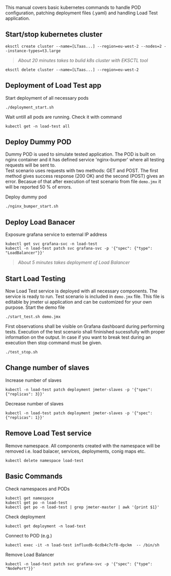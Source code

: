 
This manual covers basic kubernetes commands to handle POD configuration, patching deployment files (.yaml) 
and handling Load Test application.

## Start/stop kubernetes cluster
```
eksctl create cluster --name=[LTaas...] --region=eu-west-2 --nodes=2 --instance-types=t3.large
```
> *About 20 minutes takes to bulid k8s cluster with EKSCTL tool* 

```
eksctl delete cluster --name=[LTaas...] --region=eu-west-2
```

## Deployment of Load Test app
Start deployment of all necessary pods
```
./deployment_start.sh
```

Wait untill all pods are running. Check it with command
```
kubectl get -n load-test all
```

## Deploy Dummy POD
Dummy POD is used to simulate tested application.
The POD is built on nginx container and it has defined service 'nginx-bumper' where all 
testing requests will be sent to.  
Test scenario uses requests with two methods: GET and POST. The first method gives success response (200 OK) and the second (POST) gives an error. 
Becasue of that after execution of test scenario from file `demo.jmx` it will be reported 50 % of errors. 

Deploy dummy pod
```
./nginx_bumper_start.sh
```

## Deploy Load Banacer
Exposure grafana service to external IP address
```
kubectl get svc grafana-svc -n load-test
kubectl -n load-test patch svc grafana-svc -p '{"spec": {"type": "LoadBalancer"}}'
```
> *About 5 minutes takes deployment of Load Balancer* 


## Start Load Testing
Now Load Test service is deployed with all necessary components. The service is ready to run. 
Test scenario is included in `demo.jmx` file. This file is editable by jmeter ui application
and can be customized for your own purpose.
Start the demo file 
```
./start_test.sh demo.jmx
```
First observations shall be visible on Grafana dashboard during performing tests. 
Execution of the test scenario shall fininished sucessfully with proper information on the output.
In case if you want to break test during an execution then stop command must be given.  
```
./test_stop.sh
```

## Change number of slaves 
Increase number of slaves
```
kubectl -n load-test patch deployment jmeter-slaves -p '{"spec": {"replicas": 3}}'
```
Decrease number of slaves
```
kubectl -n load-test patch deployment jmeter-slaves -p '{"spec": {"replicas": 1}}'
```

## Remove Load Test service 
Remove namespace. All components created with the namespace will be removed i.e. load balacer, services, deployments, conig maps etc.
```
kubectl delete namespace load-test
```

## Basic Commands
Check namespaces and PODs
```
kubectl get namespace
kubectl get po -n load-test
kubectl get po -n load-test | grep jmeter-master | awk '{print $1}'
```
Check deployment
```
kubectl get deployment -n load-test
```

Connect to POD (e.g.)
```
kubectl exec -it -n load-test influxdb-6cdb4c7cf8-dpckm  -- /bin/sh
```


Remove Load Balancer
```
kubectl -n load-test patch svc grafana-svc -p '{"spec": {"type": "NodePort"}}'
```

